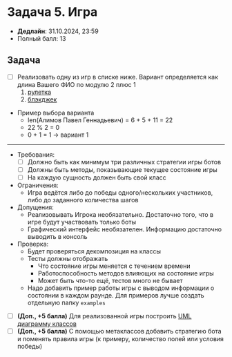 # Задача 5. Игра

* **Дедлайн**: 31.10.2024, 23:59
* Полный балл: 13

## Задача

- [ ] Реализовать одну из игр в списке ниже. Вариант определяется как длина Вашего ФИО по модулю 2 плюс 1
  1. [рулетка](https://ru.wikipedia.org/wiki/%D0%A0%D1%83%D0%BB%D0%B5%D1%82%D0%BA%D0%B0)
  2. [блэкджек](https://ru.wikipedia.org/wiki/%D0%91%D0%BB%D1%8D%D0%BA%D0%B4%D0%B6%D0%B5%D0%BA)
- Пример выбора варианта
  - len(Алимов Павел Геннадьевич) = 6 + 5 + 11 = 22
  - 22 % 2 = 0
  - 0 + 1 = 1 -> вариант 1
-------------------
  - Требования:
    - [ ] Должно быть как минимум три различных стратегии игры ботов
    - [ ] Должны быть методы, показывающие текущее состояние игры
    - [ ] На каждую сущность должен быть свой класс
  - Ограничения:
    - Игра ведётся либо до победы одного/нескольких участников, либо до заданного количества шагов
  - Допущения:
    - Реализовывать Игрока необязательно. Достаточно того, что в игре будут участвовать только боты
    - Графический интерфейс необязателен. Информацию достаточно выводить в консоль
  - Проверка:
    - Будет проверяться декомпозиция на классы
    - Тесты должны отображать
      - Что состояние игры меняется с течением времени
      - Работоспособность методов влияющих на состояние игры
      - Может быть что-то ещё, тестов много не бывает
    - Надо добавить пример работы игры с выводом информации о состоянии в каждом раунде. Для примеров лучше создать отдельную папку `examples`
- [ ] **(Доп., +5 балла)** Для реализованной игры построить [UML диаграмму классов](https://en.wikipedia.org/wiki/Class_diagram)
- [ ] **(Доп., +5 балла)** С помощью метаклассов добавить стратегию бота и поменять правила игры (к примеру, количество полей или условия победы)
